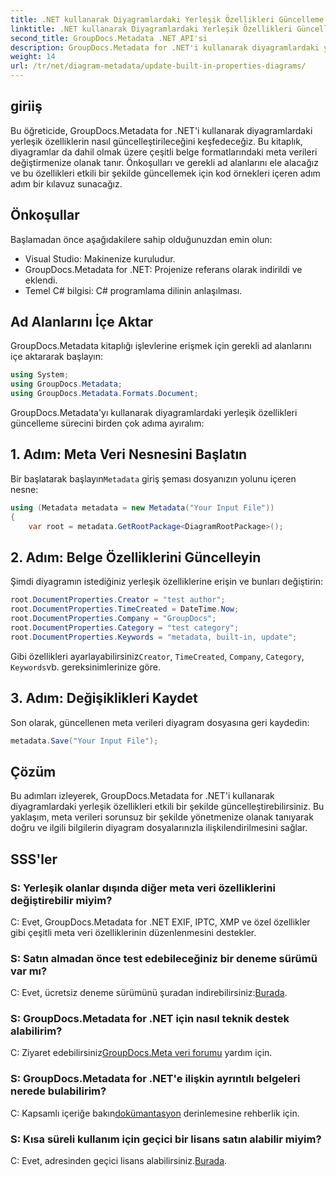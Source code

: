 ```yaml
---
title: .NET kullanarak Diyagramlardaki Yerleşik Özellikleri Güncelleme
linktitle: .NET kullanarak Diyagramlardaki Yerleşik Özellikleri Güncelleme
second_title: GroupDocs.Metadata .NET API'si
description: GroupDocs.Metadata for .NET'i kullanarak diyagramlardaki yerleşik özellikleri nasıl güncelleyeceğinizi öğrenin. Kod örnekleriyle meta verileri sorunsuz bir şekilde değiştirin.
weight: 14
url: /tr/net/diagram-metadata/update-built-in-properties-diagrams/
---
```

## giriiş
Bu öğreticide, GroupDocs.Metadata for .NET'i kullanarak diyagramlardaki yerleşik özelliklerin nasıl güncelleştirileceğini keşfedeceğiz. Bu kitaplık, diyagramlar da dahil olmak üzere çeşitli belge formatlarındaki meta verileri değiştirmenize olanak tanır. Önkoşulları ve gerekli ad alanlarını ele alacağız ve bu özellikleri etkili bir şekilde güncellemek için kod örnekleri içeren adım adım bir kılavuz sunacağız.

## Önkoşullar

Başlamadan önce aşağıdakilere sahip olduğunuzdan emin olun:

- Visual Studio: Makinenize kuruludur.
- GroupDocs.Metadata for .NET: Projenize referans olarak indirildi ve eklendi.
- Temel C# bilgisi: C# programlama dilinin anlaşılması.

## Ad Alanlarını İçe Aktar

GroupDocs.Metadata kitaplığı işlevlerine erişmek için gerekli ad alanlarını içe aktararak başlayın:

```csharp
using System;
using GroupDocs.Metadata;
using GroupDocs.Metadata.Formats.Document;
```

GroupDocs.Metadata'yı kullanarak diyagramlardaki yerleşik özellikleri güncelleme sürecini birden çok adıma ayıralım:

## 1. Adım: Meta Veri Nesnesini Başlatın

 Bir başlatarak başlayın`Metadata` giriş şeması dosyanızın yolunu içeren nesne:

```csharp
using (Metadata metadata = new Metadata("Your Input File"))
{
    var root = metadata.GetRootPackage<DiagramRootPackage>();
```

## 2. Adım: Belge Özelliklerini Güncelleyin

Şimdi diyagramın istediğiniz yerleşik özelliklerine erişin ve bunları değiştirin:

```csharp
root.DocumentProperties.Creator = "test author";
root.DocumentProperties.TimeCreated = DateTime.Now;
root.DocumentProperties.Company = "GroupDocs";
root.DocumentProperties.Category = "test category";
root.DocumentProperties.Keywords = "metadata, built-in, update";
```

 Gibi özellikleri ayarlayabilirsiniz`Creator`, `TimeCreated`, `Company`, `Category`, `Keywords`vb. gereksinimlerinize göre.

## 3. Adım: Değişiklikleri Kaydet

Son olarak, güncellenen meta verileri diyagram dosyasına geri kaydedin:

```csharp
metadata.Save("Your Input File");
```

## Çözüm

Bu adımları izleyerek, GroupDocs.Metadata for .NET'i kullanarak diyagramlardaki yerleşik özellikleri etkili bir şekilde güncelleştirebilirsiniz. Bu yaklaşım, meta verileri sorunsuz bir şekilde yönetmenize olanak tanıyarak doğru ve ilgili bilgilerin diyagram dosyalarınızla ilişkilendirilmesini sağlar.


## SSS'ler

### S: Yerleşik olanlar dışında diğer meta veri özelliklerini değiştirebilir miyim?
C: Evet, GroupDocs.Metadata for .NET EXIF, IPTC, XMP ve özel özellikler gibi çeşitli meta veri özelliklerinin düzenlenmesini destekler.

### S: Satın almadan önce test edebileceğiniz bir deneme sürümü var mı?
 C: Evet, ücretsiz deneme sürümünü şuradan indirebilirsiniz:[Burada](https://releases.groupdocs.com/).

### S: GroupDocs.Metadata for .NET için nasıl teknik destek alabilirim?
 C: Ziyaret edebilirsiniz[GroupDocs.Meta veri forumu](https://forum.groupdocs.com/c/metadata/14) yardım için.

### S: GroupDocs.Metadata for .NET'e ilişkin ayrıntılı belgeleri nerede bulabilirim?
 C: Kapsamlı içeriğe bakın[dokümantasyon](https://tutorials.groupdocs.com/metadata/net/) derinlemesine rehberlik için.

### S: Kısa süreli kullanım için geçici bir lisans satın alabilir miyim?
 C: Evet, adresinden geçici lisans alabilirsiniz.[Burada](https://purchase.groupdocs.com/temporary-license/).